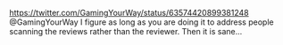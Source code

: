 https://twitter.com/GamingYourWay/status/63574420899381248 @GamingYourWay I figure as long as you are doing it to address people scanning the reviews rather than the reviewer. Then it is sane...